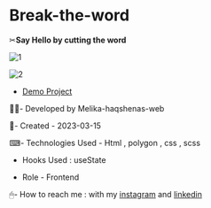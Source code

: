 # Break-the-word

✂**Say Hello by cutting the word**

![1](https://user-images.githubusercontent.com/126666369/236272968-f1f2afbc-e7b6-4ad2-9439-772c208d151c.jpg)

![2](https://user-images.githubusercontent.com/126666369/236272983-9e6e931e-d0a5-42b2-9ed8-692c735a6e5d.jpg)

- [Demo Project](https://melika-haqshenas-web.github.io/Break-the-word/)

👩‍💻- Developed by Melika-haqshenas-web

📅- Created - 2023-03-15

⌨- Technologies Used - Html , polygon , css , scss 

- Hooks Used : useState 

- Role - Frontend

🖱- How to reach me : with my [instagram](https://www.instagram.com/melika.haqshenas_web/) and [linkedin](https://www.linkedin.com/in/melika-haqshenas-986b241a3)
